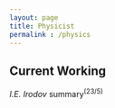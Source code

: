 ```yaml
---
layout: page
title: Physicist
permalink : /physics
---
```


<h2>Current Working</h2>
<p><em>I.E. Irodov </em> summary<sup>(23/5)</sup> </p>
